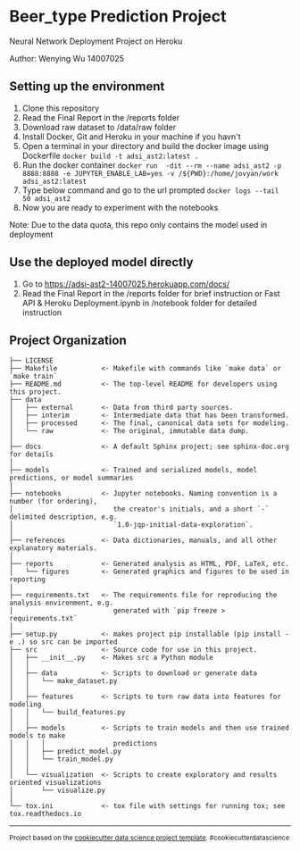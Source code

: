 Beer_type Prediction Project 
==============================

Neural Network Deployment Project on Heroku

Author: Wenying Wu 14007025

Setting up the environment
------------
1. Clone this repository
2. Read the Final Report in the /reports folder
3. Download raw dataset to /data/raw folder 
4. Install Docker, Git and Heroku in your machine if you havn't
5. Open a terminal in your directory and build the docker image using Dockerfile `docker build -t adsi_ast2:latest .`
6. Run the docker container `docker run  -dit --rm --name adsi_ast2 -p 8888:8888 -e JUPYTER_ENABLE_LAB=yes -v /${PWD}:/home/jovyan/work adsi_ast2:latest`
7. Type below command and go to the url prompted `docker logs --tail 50 adsi_ast2`
8. Now you are ready to experiment with the notebooks

Note: Due to the data quota, this repo only contains the model used in deployment

Use the deployed model directly
------------
1. Go to https://adsi-ast2-14007025.herokuapp.com/docs/
2. Read the Final Report in the /reports folder for brief instruction or Fast API & Heroku Deployment.ipynb in /notebook folder for detailed instruction


Project Organization
------------

    ├── LICENSE
    ├── Makefile           <- Makefile with commands like `make data` or `make train`
    ├── README.md          <- The top-level README for developers using this project.
    ├── data
    │   ├── external       <- Data from third party sources.
    │   ├── interim        <- Intermediate data that has been transformed.
    │   ├── processed      <- The final, canonical data sets for modeling.
    │   └── raw            <- The original, immutable data dump.
    │
    ├── docs               <- A default Sphinx project; see sphinx-doc.org for details
    │
    ├── models             <- Trained and serialized models, model predictions, or model summaries
    │
    ├── notebooks          <- Jupyter notebooks. Naming convention is a number (for ordering),
    │                         the creator's initials, and a short `-` delimited description, e.g.
    │                         `1.0-jqp-initial-data-exploration`.
    │
    ├── references         <- Data dictionaries, manuals, and all other explanatory materials.
    │
    ├── reports            <- Generated analysis as HTML, PDF, LaTeX, etc.
    │   └── figures        <- Generated graphics and figures to be used in reporting
    │
    ├── requirements.txt   <- The requirements file for reproducing the analysis environment, e.g.
    │                         generated with `pip freeze > requirements.txt`
    │
    ├── setup.py           <- makes project pip installable (pip install -e .) so src can be imported
    ├── src                <- Source code for use in this project.
    │   ├── __init__.py    <- Makes src a Python module
    │   │
    │   ├── data           <- Scripts to download or generate data
    │   │   └── make_dataset.py
    │   │
    │   ├── features       <- Scripts to turn raw data into features for modeling
    │   │   └── build_features.py
    │   │
    │   ├── models         <- Scripts to train models and then use trained models to make
    │   │   │                 predictions
    │   │   ├── predict_model.py
    │   │   └── train_model.py
    │   │
    │   └── visualization  <- Scripts to create exploratory and results oriented visualizations
    │       └── visualize.py
    │
    └── tox.ini            <- tox file with settings for running tox; see tox.readthedocs.io


--------

<p><small>Project based on the <a target="_blank" href="https://drivendata.github.io/cookiecutter-data-science/">cookiecutter data science project template</a>. #cookiecutterdatascience</small></p>
